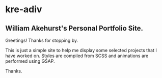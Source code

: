 # kre-adiv

## William Akehurst's Personal Portfolio Site.

Greetings! Thanks for stopping by.

This is just a simple site to help me display some selected projects that I have worked on. Styles are compiled from SCSS and animations are performed using GSAP.

Thanks.
